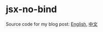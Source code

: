 # jsx-no-bind

Source code for my blog post: [English][1], [中文][2]

[1]: https://jizhang.github.io/blog/2018/09/13/is-it-necessary-to-apply-eslint-jsx-no-bind-rule/
[2]: https://blog.csdn.net/zjerryj/article/details/82700571
